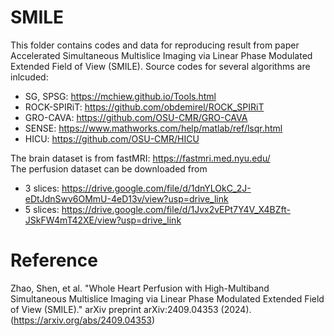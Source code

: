 # SMILE
This folder contains codes and data for reproducing result from paper Accelerated Simultaneous Multislice Imaging via Linear Phase Modulated Extended Field of View (SMILE).
Source codes for several algorithms are inlcuded:
- SG, SPSG: https://mchiew.github.io/Tools.html
- ROCK-SPIRiT: https://github.com/obdemirel/ROCK_SPIRiT
- GRO-CAVA: https://github.com/OSU-CMR/GRO-CAVA
- SENSE: https://www.mathworks.com/help/matlab/ref/lsqr.html
- HICU: https://github.com/OSU-CMR/HICU



The brain dataset is from fastMRI: https://fastmri.med.nyu.edu/  
The perfusion dataset can be downloaded from 
- 3 slices: https://drive.google.com/file/d/1dnYLOkC_2J-eDtJdnSwv6OMmU-4eD13v/view?usp=drive_link
- 5 slices: https://drive.google.com/file/d/1Jvx2vEPt7Y4V_X4BZft-JSkFW4mT42XE/view?usp=drive_link


# Reference
Zhao, Shen, et al. "Whole Heart Perfusion with High-Multiband Simultaneous Multislice Imaging via Linear Phase Modulated Extended Field of View (SMILE)." arXiv preprint arXiv:2409.04353 (2024). (https://arxiv.org/abs/2409.04353)
